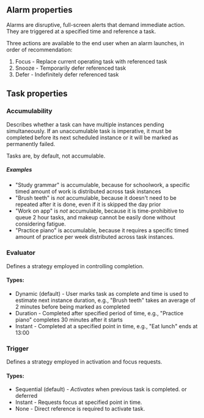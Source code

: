 ## Alarm properties

Alarms are disruptive, full-screen alerts that demand immediate action. They are triggered at a specified time and reference a task.

Three actions are available to the end user when an alarm launches, in order of recommendation:
1. Focus - Replace current operating task with referenced task
2. Snooze - Temporarily defer referenced task
3. Defer - Indefinitely defer referenced task



## Task properties

### Accumulability

Describes whether a task can have multiple instances pending simultaneously. If an unaccumulable task is imperative, it must be completed before its next scheduled instance or it will be marked as permanently failed.

Tasks are, by default, not accumulable.

##### Examples
* "Study grammar" is accumulable, because for schoolwork, a specific timed amount of work is distributed across task instances
* "Brush teeth" is _not_ accumulable, because it doesn't need to be repeated after it is done, even if it is skipped the day prior
* "Work on app" is _not_ accumulable, because it is time-prohibitive to queue 2 hour tasks, and makeup cannot be easily done without considering fatigue.
* "Practice piano" is accumulable, because it requires a specific timed amount of practice per week distributed across task instances.


### Evaluator

Defines a strategy employed in controlling completion.

#### Types:
* Dynamic (default) - User marks task as complete and time is used to estimate next instance duration, e.g., "Brush teeth" takes an average of 2 minutes before being marked as completed
* Duration - Completed after specified period of time, e.g., "Practice piano" completes 30 minutes after it starts
* Instant - Completed at a specified point in time, e.g., "Eat lunch" ends at 13:00

### Trigger

Defines a strategy employed in activation and focus requests.

#### Types:
* Sequential (default) - _Activates_ when previous task is completed. or deferred
* Instant - Requests focus at specified point in time.
* None - Direct reference is required to activate task.
